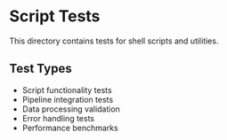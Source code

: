 # Script Tests

This directory contains tests for shell scripts and utilities.

## Test Types

- Script functionality tests
- Pipeline integration tests
- Data processing validation
- Error handling tests
- Performance benchmarks 